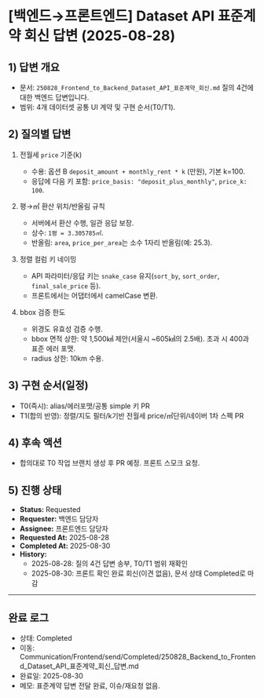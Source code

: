 # [백엔드→프론트엔드] Dataset API 표준계약 회신 답변 (2025-08-28)

## 1) 답변 개요

- 문서: `250828_Frontend_to_Backend_Dataset_API_표준계약_회신.md` 질의 4건에 대한 백엔드 답변입니다.
- 범위: 4개 데이터셋 공통 UI 계약 및 구현 순서(T0/T1).

## 2) 질의별 답변

1. 전월세 `price` 기준(k)

   - 수용: 옵션 B `deposit_amount + monthly_rent * k` (만원), 기본 k=100.
   - 응답에 다음 키 포함: `price_basis: "deposit_plus_monthly"`, `price_k: 100`.

2. 평→㎡ 환산 위치/반올림 규칙

   - 서버에서 환산 수행, 일관 응답 보장.
   - 상수: `1평 = 3.305785㎡`.
   - 반올림: `area`, `price_per_area`는 소수 1자리 반올림(예: 25.3).

3. 정렬 컬럼 키 네이밍

   - API 파라미터/응답 키는 `snake_case` 유지(`sort_by`, `sort_order`, `final_sale_price` 등).
   - 프론트에서는 어댑터에서 camelCase 변환.

4. bbox 검증 한도
   - 위경도 유효성 검증 수행.
   - bbox 면적 상한: 약 1,500㎢ 제안(서울시 ~605㎢의 2.5배). 초과 시 400과 표준 에러 포맷.
   - radius 상한: 10km 수용.

## 3) 구현 순서(일정)

- T0(즉시): alias/에러포맷/공통 simple 키 PR
- T1(합의 반영): 정렬/지도 필터/k기반 전월세 price/㎡단위/네이버 1차 스펙 PR

## 4) 후속 액션

- 합의대로 T0 작업 브랜치 생성 후 PR 예정. 프론트 스모크 요청.

## 5) 진행 상태

- **Status:** Requested
- **Requester:** 백엔드 담당자
- **Assignee:** 프론트엔드 담당자
- **Requested At:** 2025-08-28
- **Completed At:** 2025-08-30
- **History:**
  - 2025-08-28: 질의 4건 답변 송부, T0/T1 범위 재확인
  - 2025-08-30: 프론트 확인 완료 회신(이견 없음), 문서 상태 Completed로 마감

---

## 완료 로그

- 상태: Completed
- 이동: Communication/Frontend/send/Completed/250828_Backend_to_Frontend_Dataset_API_표준계약_회신_답변.md
- 완료일: 2025-08-30
- 메모: 표준계약 답변 전달 완료, 이슈/재요청 없음.
